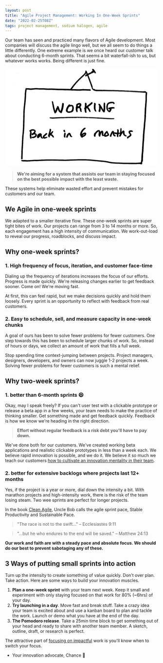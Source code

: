 ```yaml
---
layout: post
title: "Agile Project Management: Working In One-Week Sprints"
date: "2022-02-25T08Z"
tags: project management, sodium halogen, agile
---
```


Our team has seen and practiced many flavors of Agile development. Most companies will discuss the agile lingo well, but we all seem to do things a little differently. One extreme example is we once heard our customer talk about conducting 6-month sprints. That seems a bit waterfall-ish to us, but whatever works works. Being different is just fine.

![signage: working, back in six months](./working-back-in-6-months-sign.png)

> **We're aiming for a system that assists our team in staying focused on the best possible impact with the least waste.**

These systems help eliminate wasted effort and prevent mistakes for customers and our team.

## We Agile in one-week sprints

We adapted to a smaller iterative flow. These one-week sprints are super tight bites of work. Our projects can range from 3 to 14 months or more. So, each engagement has a high intensity of communication. We work-out-load to reveal our progress, roadblocks, and discuss impact.

## Why one-week sprints?

### 1. High frequency of focus, iteration, and customer face-time

Dialing up the frequency of iterations increases the focus of our efforts. Progress is made quickly. We're releasing changes earlier to get feedback sooner. Come on! We're moving fast.

At first, this can feel rapid, but we make decisions quickly and hold them loosely. Every sprint is an opportunity to reflect with feedback from real customers.

### 2. Easy to schedule, sell, and measure capacity in one-week chunks

A goal of ours has been to solve fewer problems for fewer customers. One step towards this has been to schedule larger chunks of work. So, instead of hours or days, we collect an amount of work that fills a full week.

Stop spending time context-jumping between projects. Project managers, designers, developers, and owners can now juggle 1-2 projects a week. Solving fewer problems for fewer customers is such a mental relief.

## Why two-week sprints?

### 1. better than 6-month sprints 😄

Okay, may I speak freely? If you can't user test with a clickable prototype or release a beta app in a few weeks, your team needs to make the practice of thinking smaller. Get something made and get feedback quickly. Feedback is how we know we're heading in the right direction.

> **Effort without regular feedback is a risk debt you'll have to pay down.**

We've done both for our customers. We've created working beta applications and realistic clickable prototypes in less than a week each. We believe rapid innovation is possible, and we do it. We believe it so much we teach our customers [how to cultivate an innovation mentality in their team](https://sodiumhalogen.com/innovation-workshop?ref=csio).

### 2. better for extensive backlogs where projects last 12+ months

Yes, if the project is a year or more, dial down the intensity a bit. With marathon projects and high-intensity work, there is the risk of the team losing steam. Two wee sprints are perfect for longer projects.

In the book [Clean Agile](https://www.amazon.com/Clean-Agile-Basics-Robert-Martin/dp/0135781868/), Uncle Bob calls the agile sprint pace, Stable Productivity and Sustainable Pace.

> "The race is not to the swift..." – Ecclesiastes 9:11

> "...but he who endures to the end will be saved." – Matthew 24:13

**Our work and faith are with a steady pace and absolute focus. We should do our best to prevent sabotaging any of these.**

## 3 Ways of putting small sprints into action

Turn up the intensity to create something of value quickly. Don't over plan. Take action. Here are some ways to build your innovation muscles.

1. **Plan a one-week sprint** with your team next week. Keep it small and experiment with only staying focused on that work for 80% (~6hrs) of your day.
2. **Try launching in a day**. Move fast and break stuff. Take a crazy idea your team is excited about and use a kanban board to plan and tackle the work. Launch or demo what you have at the end of the day.
3. **The Pomodoro release**. Take a 25min time block to get something out of your head and ready to share with another team member. A sketch, outline, draft, or research is perfect.

The attractive part of [focusing on impactful](https://chancesmith.io/import-over-effort/) work is you'll know when to switch your focus.

- Your innovation advocate, Chance 👋
